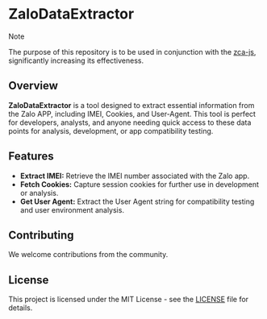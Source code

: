 # ZaloDataExtractor
> [!NOTE]
 The purpose of this repository is to be used in conjunction with the [zca-js](https://github.com/RFS-ADRENO/zca-js), significantly increasing its effectiveness.

## Overview
**ZaloDataExtractor** is a tool designed to extract essential information from the Zalo APP, including IMEI, Cookies, and User-Agent. This tool is perfect for developers, analysts, and anyone needing quick access to these data points for analysis, development, or app compatibility testing.

## Features

- **Extract IMEI:** Retrieve the IMEI number associated with the Zalo app.
- **Fetch Cookies:** Capture session cookies for further use in development or analysis.
- **Get User Agent:** Extract the User Agent string for compatibility testing and user environment analysis.

## Contributing

We welcome contributions from the community.

## License

This project is licensed under the MIT License - see the [LICENSE](LICENSE) file for details.